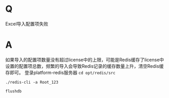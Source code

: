 # Q
Excel导入配置项失败
# A
如果导入的配置项数量没有超过license中的上限，可能是Redis缓存了license中设置的配置项总数，频繁的导入会导致Redis记录的缓存数量上升，清空Redis缓存即可。
登录platform-redis服务器
`cd opt/redis/src`

`./redis-cli -a Root_123`

`flushdb`